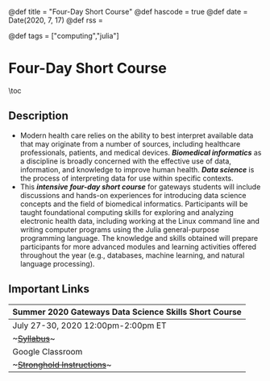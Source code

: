 @def title = "Four-Day Short Course"
@def hascode = true
@def date = Date(2020, 7, 17)
@def rss = 

@def tags = ["computing","julia"]

# Four-Day Short Course

\toc

## Description

* Modern health care relies on the ability to best interpret available data that may originate from a number of sources, including healthcare professionals, patients, and medical devices. **_Biomedical informatics_** as a discipline is broadly concerned with the effective use of data, information, and knowledge to improve human health. **_Data science_** is the process of interpreting data for use within specific contexts.
* This **_intensive four-day short course_** for gateways students will include discussions and hands-on experiences for introducing data science concepts and the field of biomedical informatics. Participants will be taught foundational computing skills for exploring and analyzing electronic health data, including working at the Linux command line and writing computer programs using the Julia general-purpose programming language. The knowledge and skills obtained will prepare participants for more advanced modules and learning activities offered throughout the year (e.g., databases, machine learning, and natural language processing).

## Important Links

| Summer 2020 Gateways Data Science Skills Short Course |
| :------------------------ |
|July 27-30, 2020 12:00pm-2:00pm ET |
| ~~~<a href="https://docs.google.com/document/d/1NSdseZhN-ZBOdgfYiR8eSc_68cBvbj3XNrINN2ctIus/edit" target="_blank">Syllabus</a>~~~ |
| Google Classroom |
| ~~~<a href="https://docs.google.com/document/d/1rN3SZSalqhyZSxoHXMRbZjua_R8a60894BsbwiEeFoQ/edit" target="_blank">Stronghold Instructions</a>~~~ |


